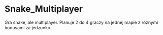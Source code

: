 # Snake_Multiplayer
Gra snake, ale multiplayer. Planuje 2 do 4 graczy na jednej mapie z różnymi bonusami za jedzonko.
